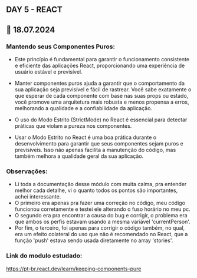 ## DAY 5 - REACT
## 📅 18.07.2024

### Mantendo seus Componentes Puros:

- Este princípio é fundamental para garantir o funcionamento consistente e eficiente das aplicações React, proporcionando uma experiência de usuário estável e previsível.

- Manter componentes puros ajuda a garantir que o comportamento da sua aplicação seja previsível e fácil de rastrear. Você sabe exatamente o que esperar de cada componente com base nas suas props ou estado, você promove uma arquitetura mais robusta e menos propensa a erros, melhorando a qualidade e a confiabilidade da aplicação.

- O uso do Modo Estrito (StrictMode) no React é essencial para detectar práticas que violam a pureza nos componentes.

- Usar o Modo Estrito no React é uma boa prática durante o desenvolvimento para garantir que seus componentes sejam puros e previsíveis. Isso não apenas facilita a manutenção do código, mas também melhora a qualidade geral da sua aplicação.

### Observações:
- Li toda a documentação desse módulo com muita calma, pra entender melhor cada detalhe, vi o quanto todos os pontos são importantes, achei interessante. 
- O primeiro era apenas pra fazer uma correção no código, meu código funcionou corretamente e testei ele alterando o fuso horário no meu pc.
- O segundo era pra encontrar a causa do bug e corrigir, o problema era que ambos os perfis estavam usando a mesma variável 'currentPerson'.
- Por fim, o terceiro, foi apenas para corrigir o código também, no qual, era um efeito colateral do uso que não é recomendado no React, que a função 'push' estava sendo usada diretamente no array 'stories'.

### Link do modulo estudado:
https://pt-br.react.dev/learn/keeping-components-pure